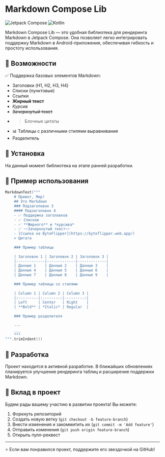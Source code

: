 # Markdown Compose Lib

![Jetpack Compose](https://img.shields.io/badge/Jetpack%20Compose-%2300C853.svg?style=for-the-badge&logo=jetpackcompose&logoColor=white)
![Kotlin](https://img.shields.io/badge/Kotlin-%230095D5.svg?style=for-the-badge&logo=kotlin&logoColor=white)

Markdown Compose Lib — это удобная библиотека для рендеринга Markdown в Jetpack Compose. Она позволяет легко интегрировать поддержку Markdown в Android-приложения, обеспечивая гибкость и простоту использования.

## 📌 Возможности

✅ Поддержка базовых элементов Markdown:
- Заголовки (H1, H2, H3, H4)
- Списки (пунктовые)
- Ссылки
- **Жирный текст**
- *Курсив*
- ~~Зачеркнутый текст~~
- > Блочные цитаты
- 📊 Таблицы с различными стилями выравнивания
- Разделитель

## 🚀 Установка

На данный момент библиотека на этапе ранней разработки.

## 📖 Пример использования

```kotlin
MarkdownText("""
    # Привет, Мир!
    ## Это Markdown
    ### Подзаголовок 3
    #### Подзаголовок 4
    - ✅ Поддержка заголовков
    - ✅ Списков
    - ✅ **Жирного** и *курсива*
    - ✅ ~~Зачеркнутый текст~~
    - [Ссылка на ByteFlipper](https://byteflipper.web.app/)
    > Цитата
    
    ### Пример таблицы
                
    | Заголовок 1 | Заголовок 2 | Заголовок 3 |
    |-------------|-------------|-------------|
    | Данные 1    | Данные 2    | Данные 3    |
    | Данные 4    | Данные 5    | Данные 6    |
    | Данные 7    | Данные 8    | Данные 9    |
                
    ### Пример таблицы со стилями
                
    | Column 1 | Column 2 | Column 3 |
    |:---------|:--------:|---------:|
    | Left     | Center   | Right    |
    | **Bold** | *Italic* | Regular  |
    
    ### Пример разделителя
    
    ---
    ___
    ***
""".trimIndent())
```

## 🔧 Разработка

Проект находится в активной разработке. В ближайших обновлениях планируется улучшение рендеринга таблиц и расширение поддержки Markdown.

## 🤝 Вклад в проект

Будем рады вашему участию в развитии проекта! Вы можете:

1. Форкнуть репозиторий
2. Создать новую ветку (`git checkout -b feature-branch`)
3. Внести изменения и закоммитить их (`git commit -m 'Add feature'`)
4. Отправить изменения (`git push origin feature-branch`)
5. Открыть пулл-реквест

---

⭐ Если вам понравился проект, поддержите его звездочкой на GitHub!